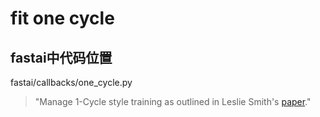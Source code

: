 # fit one cycle
## fastai中代码位置
fastai/callbacks/one_cycle.py
>"Manage 1-Cycle style training as outlined in Leslie Smith's [paper](https://arxiv.org/pdf/1803.09820.pdf)."
